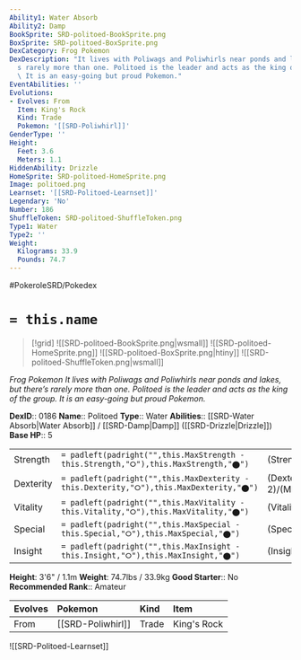 ```yaml
---
Ability1: Water Absorb
Ability2: Damp
BookSprite: SRD-politoed-BookSprite.png
BoxSprite: SRD-politoed-BoxSprite.png
DexCategory: Frog Pokemon
DexDescription: "It lives with Poliwags and Poliwhirls near ponds and lakes, but there\u2019\
  s rarely more than one. Politoed is the leader and acts as the king of the group.\
  \ It is an easy-going but proud Pokemon."
EventAbilities: ''
Evolutions:
- Evolves: From
  Item: King's Rock
  Kind: Trade
  Pokemon: '[[SRD-Poliwhirl]]'
GenderType: ''
Height:
  Feet: 3.6
  Meters: 1.1
HiddenAbility: Drizzle
HomeSprite: SRD-politoed-HomeSprite.png
Image: politoed.png
Learnset: '[[SRD-Politoed-Learnset]]'
Legendary: 'No'
Number: 186
ShuffleToken: SRD-politoed-ShuffleToken.png
Type1: Water
Type2: ''
Weight:
  Kilograms: 33.9
  Pounds: 74.7
---
```


#PokeroleSRD/Pokedex

# `= this.name`

> [!grid]
> ![[SRD-politoed-BookSprite.png|wsmall]]
> ![[SRD-politoed-HomeSprite.png]]
> ![[SRD-politoed-BoxSprite.png|htiny]]
> ![[SRD-politoed-ShuffleToken.png|wsmall]]


*Frog Pokemon*
*It lives with Poliwags and Poliwhirls near ponds and lakes, but there’s rarely more than one. Politoed is the leader and acts as the king of the group. It is an easy-going but proud Pokemon.*

**DexID**:: 0186
**Name**:: Politoed
**Type**:: Water
**Abilities**:: [[SRD-Water Absorb|Water Absorb]] / [[SRD-Damp|Damp]] ([[SRD-Drizzle|Drizzle]])
**Base HP**:: 5

|           |                                                                                        |                                          |
| --------- | -------------------------------------------------------------------------------------- | ---------------------------------------- |
| Strength  | `= padleft(padright("",this.MaxStrength - this.Strength,"⭘"),this.MaxStrength,"⬤")`    | (Strength::2)/(MaxStrength::5)   |
| Dexterity | `= padleft(padright("",this.MaxDexterity - this.Dexterity,"⭘"),this.MaxDexterity,"⬤")` | (Dexterity:: 2)/(MaxDexterity::4) |
| Vitality  | `= padleft(padright("",this.MaxVitality - this.Vitality,"⭘"),this.MaxVitality,"⬤")`    | (Vitality::2)/(MaxVitality::5)   |
| Special   | `= padleft(padright("",this.MaxSpecial - this.Special,"⭘"),this.MaxSpecial,"⬤")`       | (Special::2)/(MaxSpecial::5)     |
| Insight   | `= padleft(padright("",this.MaxInsight - this.Insight,"⭘"),this.MaxInsight,"⬤")`       | (Insight::3)/(MaxInsight::6)     |

**Height**: 3'6" / 1.1m
**Weight**: 74.7lbs / 33.9kg
**Good Starter**:: No
**Recommended Rank**:: Amateur

| Evolves   | Pokemon           | Kind   | Item        |
|:----------|:------------------|:-------|:------------|
| From      | [[SRD-Poliwhirl]] | Trade  | King's Rock |

![[SRD-Politoed-Learnset]]